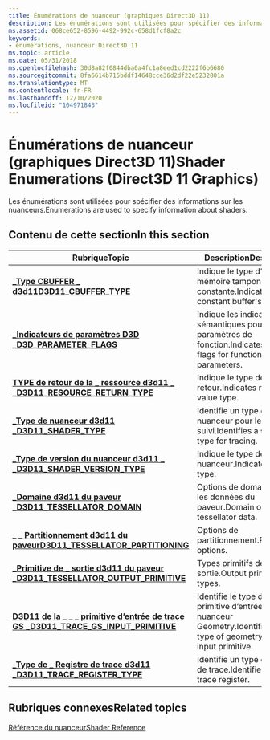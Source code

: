 ```yaml
---
title: Énumérations de nuanceur (graphiques Direct3D 11)
description: Les énumérations sont utilisées pour spécifier des informations sur les nuanceurs.
ms.assetid: 068ce652-8596-4492-992c-658d1fcf8a2c
keywords:
- énumérations, nuanceur Direct3D 11
ms.topic: article
ms.date: 05/31/2018
ms.openlocfilehash: 30d8a82f0844dba0a4fc1a8eed1cd2222f6b6680
ms.sourcegitcommit: 8fa6614b715bddf14648cce36d2df22e5232801a
ms.translationtype: MT
ms.contentlocale: fr-FR
ms.lasthandoff: 12/10/2020
ms.locfileid: "104971843"
---
```

# <a name="shader-enumerations-direct3d-11-graphics"></a><span data-ttu-id="7c54a-104">Énumérations de nuanceur (graphiques Direct3D 11)</span><span class="sxs-lookup"><span data-stu-id="7c54a-104">Shader Enumerations (Direct3D 11 Graphics)</span></span>

<span data-ttu-id="7c54a-105">Les énumérations sont utilisées pour spécifier des informations sur les nuanceurs.</span><span class="sxs-lookup"><span data-stu-id="7c54a-105">Enumerations are used to specify information about shaders.</span></span>


## <a name="in-this-section"></a><span data-ttu-id="7c54a-106">Contenu de cette section</span><span class="sxs-lookup"><span data-stu-id="7c54a-106">In this section</span></span>



| <span data-ttu-id="7c54a-107">Rubrique</span><span class="sxs-lookup"><span data-stu-id="7c54a-107">Topic</span></span>                                                                                          | <span data-ttu-id="7c54a-108">Description</span><span class="sxs-lookup"><span data-stu-id="7c54a-108">Description</span></span>                                                        |
|------------------------------------------------------------------------------------------------|--------------------------------------------------------------------|
| <span data-ttu-id="7c54a-109">[**\_Type CBUFFER \_ d3d11**](/previous-versions/windows/desktop/legacy/ff476097(v=vs.85))</span><span class="sxs-lookup"><span data-stu-id="7c54a-109">[**D3D11\_CBUFFER\_TYPE**](/previous-versions/windows/desktop/legacy/ff476097(v=vs.85))</span></span><br/>                                  | <span data-ttu-id="7c54a-110">Indique le type d’une mémoire tampon constante.</span><span class="sxs-lookup"><span data-stu-id="7c54a-110">Indicates a constant buffer's type.</span></span><br/>                     |
| [<span data-ttu-id="7c54a-111">**\_Indicateurs de paramètres D3D \_**</span><span class="sxs-lookup"><span data-stu-id="7c54a-111">**D3D\_PARAMETER\_FLAGS**</span></span>](/windows/desktop/api/d3dcommon/ne-d3dcommon-d3d_parameter_flags)<br/>                                | <span data-ttu-id="7c54a-112">Indique les indicateurs sémantiques pour les paramètres de fonction.</span><span class="sxs-lookup"><span data-stu-id="7c54a-112">Indicates semantic flags for function parameters.</span></span><br/>       |
| [<span data-ttu-id="7c54a-113">**TYPE de retour de la \_ ressource d3d11 \_ \_**</span><span class="sxs-lookup"><span data-stu-id="7c54a-113">**D3D11\_RESOURCE\_RETURN\_TYPE**</span></span>](/windows/win32/api/d3dcommon/ne-d3dcommon-d3d_resource_return_type)<br/>                 | <span data-ttu-id="7c54a-114">Indique le type de valeur de retour.</span><span class="sxs-lookup"><span data-stu-id="7c54a-114">Indicates return value type.</span></span><br/>                            |
| [<span data-ttu-id="7c54a-115">**\_Type de nuanceur d3d11 \_**</span><span class="sxs-lookup"><span data-stu-id="7c54a-115">**D3D11\_SHADER\_TYPE**</span></span>](/windows/desktop/api/D3D11ShaderTracing/ne-d3d11shadertracing-d3d11_shader_type)<br/>                                    | <span data-ttu-id="7c54a-116">Identifie un type de nuanceur pour le suivi.</span><span class="sxs-lookup"><span data-stu-id="7c54a-116">Identifies a shader type for tracing.</span></span><br/>                   |
| [<span data-ttu-id="7c54a-117">**\_Type de version du nuanceur d3d11 \_ \_**</span><span class="sxs-lookup"><span data-stu-id="7c54a-117">**D3D11\_SHADER\_VERSION\_TYPE**</span></span>](/windows/desktop/api/d3d11shader/ne-d3d11shader-d3d11_shader_version_type)<br/>                   | <span data-ttu-id="7c54a-118">Indique le type de nuanceur.</span><span class="sxs-lookup"><span data-stu-id="7c54a-118">Indicates shader type.</span></span><br/>                                  |
| [<span data-ttu-id="7c54a-119">**\_Domaine d3d11 du paveur \_**</span><span class="sxs-lookup"><span data-stu-id="7c54a-119">**D3D11\_TESSELLATOR\_DOMAIN**</span></span>](/windows/win32/api/d3dcommon/ne-d3dcommon-d3d_tessellator_domain)<br/>                      | <span data-ttu-id="7c54a-120">Options de domaine pour les données du paveur.</span><span class="sxs-lookup"><span data-stu-id="7c54a-120">Domain options for tessellator data.</span></span><br/>                    |
| [<span data-ttu-id="7c54a-121">**\_ \_ Partitionnement d3d11 du paveur**</span><span class="sxs-lookup"><span data-stu-id="7c54a-121">**D3D11\_TESSELLATOR\_PARTITIONING**</span></span>](/windows/win32/api/d3dcommon/ne-d3dcommon-d3d_tessellator_partitioning)<br/>          | <span data-ttu-id="7c54a-122">Options de partitionnement.</span><span class="sxs-lookup"><span data-stu-id="7c54a-122">Partitioning options.</span></span><br/>                                   |
| [<span data-ttu-id="7c54a-123">**\_Primitive de \_ sortie d3d11 du paveur \_**</span><span class="sxs-lookup"><span data-stu-id="7c54a-123">**D3D11\_TESSELLATOR\_OUTPUT\_PRIMITIVE**</span></span>](/windows/win32/api/d3dcommon/ne-d3dcommon-d3d_tessellator_output_primitive)<br/> | <span data-ttu-id="7c54a-124">Types primitifs de sortie.</span><span class="sxs-lookup"><span data-stu-id="7c54a-124">Output primitive types.</span></span><br/>                                 |
| [<span data-ttu-id="7c54a-125">**D3D11 de la \_ \_ \_ primitive d’entrée de trace GS \_**</span><span class="sxs-lookup"><span data-stu-id="7c54a-125">**D3D11\_TRACE\_GS\_INPUT\_PRIMITIVE**</span></span>](/windows/desktop/api/D3D11ShaderTracing/ne-d3d11shadertracing-d3d11_trace_gs_input_primitive)<br/>        | <span data-ttu-id="7c54a-126">Identifie le type de la primitive d’entrée de nuanceur Geometry.</span><span class="sxs-lookup"><span data-stu-id="7c54a-126">Identifies the type of geometry shader input primitive.</span></span><br/> |
| [<span data-ttu-id="7c54a-127">**\_Type de \_ Registre de trace d3d11 \_**</span><span class="sxs-lookup"><span data-stu-id="7c54a-127">**D3D11\_TRACE\_REGISTER\_TYPE**</span></span>](/windows/desktop/api/D3D11ShaderTracing/ne-d3d11shadertracing-d3d11_trace_register_type)<br/>                   | <span data-ttu-id="7c54a-128">Identifie un type de registre de trace.</span><span class="sxs-lookup"><span data-stu-id="7c54a-128">Identifies a type of trace register.</span></span><br/>                    |



 

## <a name="related-topics"></a><span data-ttu-id="7c54a-129">Rubriques connexes</span><span class="sxs-lookup"><span data-stu-id="7c54a-129">Related topics</span></span>

<dl> <dt>

[<span data-ttu-id="7c54a-130">Référence du nuanceur</span><span class="sxs-lookup"><span data-stu-id="7c54a-130">Shader Reference</span></span>](d3d11-graphics-reference-d3d11-shader.md)
</dt> </dl>

 

